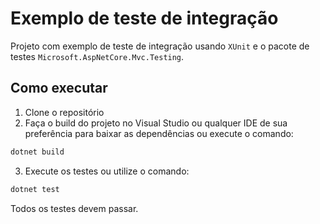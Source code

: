 ﻿# Exemplo de teste de integração

Projeto com exemplo de teste de integração usando `XUnit` e o pacote de testes `Microsoft.AspNetCore.Mvc.Testing`.

## Como executar
1. Clone o repositório
2. Faça o build do projeto no Visual Studio ou qualquer IDE de sua preferência 
para baixar as dependências ou execute o comando:
````bash
dotnet build
````
3. Execute os testes ou utilize o comando:
````bash
dotnet test
````

Todos os testes devem passar.